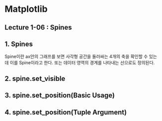 # Matplotlib

## Lecture 1-06 : Spines

## 1. Spines
Spine이란 ax안의 그래프를 보면 사각형 공간을 둘러싸는 4개의 축을 확인할 수 있는데 이를 Spine이라고 한다. 또는 데이터 영역의 경계를 나타내는 선으로도 정의된다.

## 2. spine.set_visible

## 3. spine.set_position(Basic Usage)

## 4. spine.set_position(Tuple Argument)
